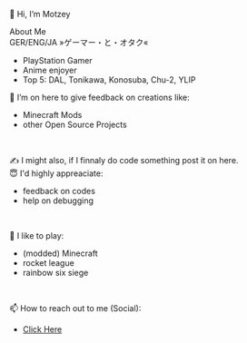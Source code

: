 👋 Hi, I’m Motzey </br>

About Me </br>
GER/ENG/JA
»ゲーマー・と・オタク«
- PlayStation Gamer
- Anime enjoyer
- Top 5: DAL, Tonikawa, Konosuba, Chu-2, YLIP

👀 I’m on here to give feedback on creations like:
-    Minecraft Mods
-    other Open Source Projects 
</br>

✍️ I might also, if I finnaly do code something post it on here. </br>
😇 I'd highly appreaciate:
-    feedback on codes
-    help on debugging
</br>

🌱 I like to play: </br>
-    (modded) Minecraft
-    rocket league
-    rainbow six siege
</br>

📫 How to reach out to me (Social): </br>
-    <a href=social.md> Click Here </a>
